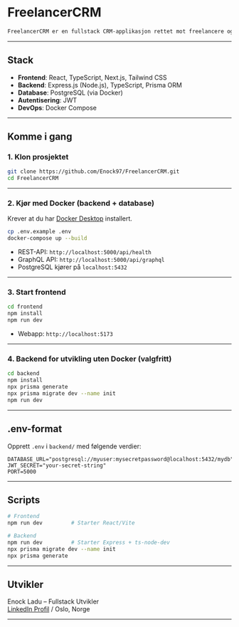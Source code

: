 # FreelancerCRM
```md
FreelancerCRM er en fullstack CRM-applikasjon rettet mot freelancere og konsulenter som trenger enkel og effektiv kundehåndtering. Applikasjonen lar deg registrere kontakter, endre pipeline-status, sette opp aktiviteter og holde oversikt over leads, tilbud og salg.
```

---

## Stack
- **Frontend**: React, TypeScript, Next.js, Tailwind CSS
- **Backend**: Express.js (Node.js), TypeScript, Prisma ORM
- **Database**: PostgreSQL (via Docker)
- **Autentisering**: JWT
- **DevOps**: Docker Compose

---

## Komme i gang

### 1. Klon prosjektet
```bash
git clone https://github.com/Enock97/FreelancerCRM.git
cd FreelancerCRM
```

---

### 2. Kjør med Docker (backend + database)
Krever at du har [Docker Desktop](https://www.docker.com/products/docker-desktop) installert.

```bash
cp .env.example .env
docker-compose up --build
```

- REST-API: `http://localhost:5000/api/health`
- GraphQL API: `http://localhost:5000/api/graphql`
- PostgreSQL kjører på `localhost:5432`

---

### 3. Start frontend
```bash
cd frontend
npm install
npm run dev
```

- Webapp: `http://localhost:5173`

---

### 4. Backend for utvikling uten Docker (valgfritt)
```bash
cd backend
npm install
npx prisma generate
npx prisma migrate dev --name init
npm run dev
```

---

## .env-format

Opprett `.env` i `backend/` med følgende verdier:

```env
DATABASE_URL="postgresql://myuser:mysecretpassword@localhost:5432/mydb"
JWT_SECRET="your-secret-string"
PORT=5000
```

---

## Scripts

```bash
# Frontend
npm run dev         # Starter React/Vite

# Backend
npm run dev         # Starter Express + ts-node-dev
npx prisma migrate dev --name init
npx prisma generate
```

---

## Utvikler

Enock Ladu – Fullstack Utvikler  
[LinkedIn Profil](https://www.linkedin.com/in/enock-ladu-b56b0724b/) / Oslo, Norge

---
